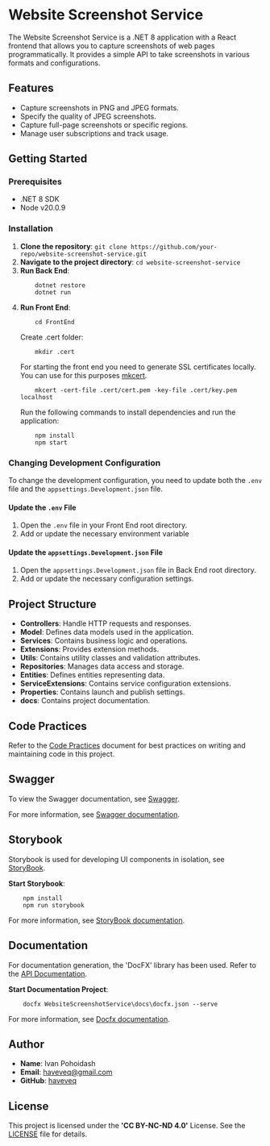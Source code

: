 # Website Screenshot Service

The Website Screenshot Service is a .NET 8 application with a React frontend that allows you to capture screenshots of web pages programmatically. It provides a simple API to take screenshots in various formats and configurations.

## Features

- Capture screenshots in PNG and JPEG formats.
- Specify the quality of JPEG screenshots.
- Capture full-page screenshots or specific regions.
- Manage user subscriptions and track usage.

## Getting Started

### Prerequisites

- .NET 8 SDK
- Node v20.0.9

### Installation

1. **Clone the repository**:
    ```git clone https://github.com/your-repo/website-screenshot-service.git```
2. **Navigate to the project directory**:
    ```cd website-screenshot-service```
4. **Run Back End**:
    ``` 
        dotnet restore
        dotnet run
    ```
5. **Run Front End**:
    ```
        cd FrontEnd
    ```
    Create .cert folder:
    ```
        mkdir .cert
    ```
    For starting the front end you need to generate SSL certificates locally. You can use for this purposes [mkcert](https://github.com/FiloSottile/mkcert). 
    ```
        mkcert -cert-file .cert/cert.pem -key-file .cert/key.pem localhost
    ```
    Run the following commands to install dependencies and run the application:
    ```
        npm install
        npm start
    ```

### Changing Development Configuration

To change the development configuration, you need to update both the `.env` file and the `appsettings.Development.json` file.

#### Update the `.env` File

1. Open the `.env` file in your Front End root directory.
2. Add or update the necessary environment variable

#### Update the `appsettings.Development.json` File

1. Open the `appsettings.Development.json` file in Back End root directory.
2. Add or update the necessary configuration settings.

## Project Structure

- **Controllers**: Handle HTTP requests and responses.
- **Model**: Defines data models used in the application.
- **Services**: Contains business logic and operations.
- **Extensions**: Provides extension methods.
- **Utils**: Contains utility classes and validation attributes.
- **Repositories**: Manages data access and storage.
- **Entities**: Defines entities representing data.
- **ServiceExtensions**: Contains service configuration extensions.
- **Properties**: Contains launch and publish settings.
- **docs**: Contains project documentation.

## Code Practices

Refer to the [Code Practices](WebsiteScreenshotService/docs/docs/code-practices.md) document for best practices on writing and maintaining code in this project.

## Swagger

To view the Swagger documentation, see [Swagger](WebsiteScreenshotService/swagger/swagger.json).

For more information, see [Swagger documentation](https://swagger.io/tools/open-source/getting-started/).

## Storybook

Storybook is used for developing UI components in isolation, see [StoryBook](WebsiteScreenshotService/FrontEnd/.storybook).

**Start Storybook**:
```
    npm install
    npm run storybook
```

For more information, see [StoryBook documentation](https://storybook.js.org/docs).

## Documentation

For documentation generation, the 'DocFX' library has been used. Refer to the [API Documentation](WebsiteScreenshotService/docs/index.md).

**Start Documentation Project**:
```
    docfx WebsiteScreenshotService\docs\docfx.json --serve
```

For more information, see [Docfx documentation](https://dotnet.github.io/docfx/).

## Author

- **Name**: Ivan Pohoidash
- **Email**: haveveq@gmail.com
- **GitHub**: [haveveq](https://github.com/haveve)

## License

This project is licensed under the **'CC BY-NC-ND 4.0'** License. See the [LICENSE](LICENSE) file for details.
